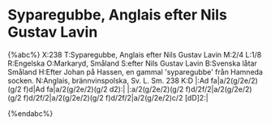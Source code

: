 # Syparegubbe, Anglais efter Nils Gustav Lavin

{%abc%}
X:238
T:Syparegubbe, Anglais efter Nils Gustav Lavin
M:2/4
L:1/8
R:Engelska
O:Markaryd, Småland
S:efter Nils Gustav Lavin
B:Svenska låtar Småland
H:Efter Johan på Hassen, en gammal 'syparegubbe' från Hamneda socken.
N:Anglais, brännvinspolska, Sv. L. Sm. 238
K:D
|:Ad fa|a/2(g/2e/2)(g/2 f)d|Ad fa|a/2(g/2e/2)(g/2 d2):|
|:a/2(g/2e/2)(g/2 f)d/2f/2|a/2(g/2e/2)(g/2 f)d/2f/2|a/2(g/2e/2)(g/2 f)d/2f/2|a/2(g/2e/2)c/2 [dD]2:|

{%endabc%}

